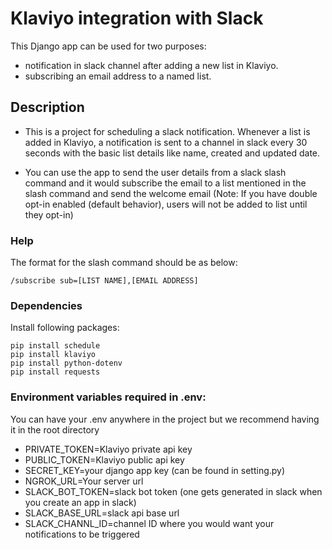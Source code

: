 # Klaviyo integration with Slack

This Django app can be used for two purposes:

* notification in slack channel after adding a new list in Klaviyo.
* subscribing an email address to a named list.

## Description

* This is a project for scheduling a slack notification. Whenever a list is added in Klaviyo, a notification is sent to a channel in slack every 30 seconds with the basic list details like name, created and updated date.

* You can use the app to send the user details from a slack slash command and it would subscribe the email to a list mentioned in the slash command and send the welcome email (Note: If you have double opt-in enabled (default behavior), users will not be added to list until they opt-in)

### Help

The format for the slash command should be as below:

```
/subscribe sub=[LIST NAME],[EMAIL ADDRESS]
```
### Dependencies

Install following packages:

```
pip install schedule
pip install klaviyo
pip install python-dotenv
pip install requests
```

### Environment variables required in .env:

You can have your .env anywhere in the project but we recommend having it in the root directory

* PRIVATE_TOKEN=Klaviyo private api key
* PUBLIC_TOKEN=Klaviyo public api key
* SECRET_KEY=your django app key (can be found in setting.py)
* NGROK_URL=Your server url
* SLACK_BOT_TOKEN=slack bot token (one gets generated in slack when you create an app in slack)
* SLACK_BASE_URL=slack api base url
* SLACK_CHANNL_ID=channel ID where you would want your notifications to be triggered
